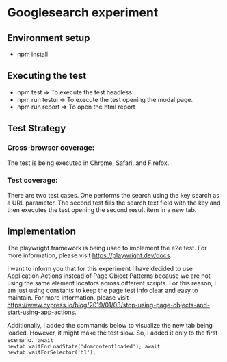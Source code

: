 # Googlesearch experiment


## Environment setup
- npm install


## Executing the test
- npm test => To execute the test headless
- npm run testui => To execute the test opening the modal page.
- npm run report => To open the html report 



## Test Strategy
### Cross-browser coverage:
  The test is being executed in Chrome, Safari, and Firefox.

### Test coverage:
  There are two test cases. One performs the search using the key search as a URL parameter. The second test fills the search text field with the key and then executes the test opening the second result item in a new tab. 

## Implementation

The playwright framework is being used to implement the e2e test. For more information, please visit https://playwright.dev/docs. 

I want to inform you that for this experiment I have decided to use Application Actions instead of Page Object Patterns because we are not using the same element locators across different scripts. For this reason, I am just using constants to keep the page test info clear and easy to maintain. For more information, please visit https://www.cypress.io/blog/2019/01/03/stop-using-page-objects-and-start-using-app-actions.

Additionally, I added the commands below to visualize the new tab being loaded. However, it might make the test slow. So, I added it only to the first scenario. 
<code>
      await newtab.waitForLoadState('domcontentloaded');
      await newtab.waitForSelector('h1');
</code>